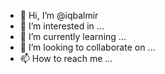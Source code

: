 - 👋 Hi, I’m @iqbalmir
- 👀 I’m interested in ...
- 🌱 I’m currently learning ...
- 💞️ I’m looking to collaborate on ...
- 📫 How to reach me ...

<!---
iqbalmir/iqbalmir is a ✨ special ✨ repository because its `README.md` (this file) appears on your GitHub profile.
You can click the Preview link to take a look at your changes.
--->
